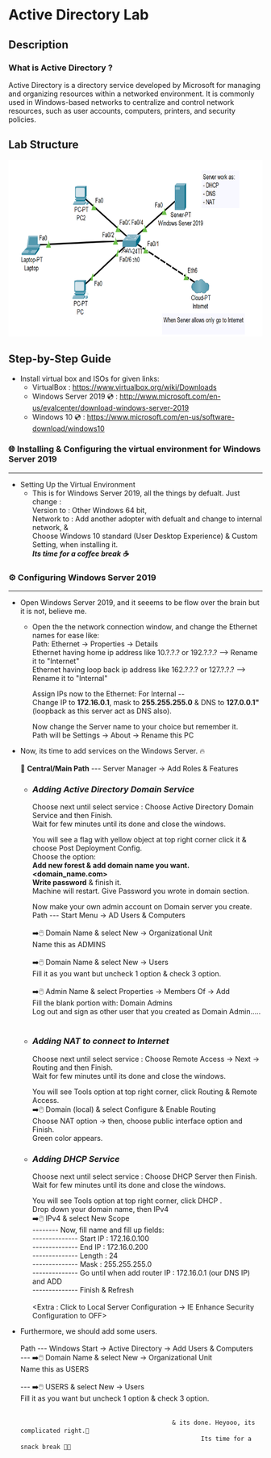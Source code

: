 # Active Directory Lab
## Description
### What is Active Directory ? 

Active Directory is a directory service developed by Microsoft for managing and organizing resources within a networked environment. It is commonly used in Windows-based networks to centralize and control network resources, such as user accounts, computers, printers, and security policies.

## Lab Structure

<img src="https://github.com/uzair-khn/Active_Directory/blob/main/p3.PNG" width="1000px" height="350px">

## Step-by-Step Guide

- Install virtual box and ISOs for given links: 
  - VirtualBox : <a> https://www.virtualbox.org/wiki/Downloads </a>
  - Windows Server 2019 💿 : <a> http://www.microsoft.com/en-us/evalcenter/download-windows-server-2019 </a>
  - Windows 10 💿 : <a> https://www.microsoft.com/en-us/software-download/windows10 </a>
  
### 🌐 Installing & Configuring the virtual environment for Windows Server 2019 
***
- Setting Up the Virtual Environment
  -  This is for Windows Server 2019, all the things by defualt. Just change : <br/>
        Version to : Other Windows 64 bit, <br/>
        Network to : Add another adopter with defualt and change to internal network, & <br/>
        Choose Windows 10 standard (User Desktop Experience) & Custom Setting, when installing it. <br/>
        ***Its time for a coffee break ☕️*** 
        
### ⚙️ Configuring Windows Server 2019
***
- Open Windows Server 2019, and it seeems to be flow over the brain but it is not, believe me. <br/>
  - Open the the network connection window, and change the Ethernet names for ease like: <br/>
    Path: Ethernet -> Properties -> Details <br/>
    Ethernet having home ip address like 10.?.?.? or 192.?.?.?     -->  Rename it to "Internet" <br/>
    Ethernet having loop back ip address like 162.?.?.? or 127.?.?.?     -->  Rename it to "Internal" <br/>
    
    Assign IPs now to the Ethernet:
    For Internal -- <br/> Change IP to **172.16.0.1**, mask to **255.255.255.0** & DNS to **127.0.0.1"** (loopback as this server act as DNS also).
    
    Now change the Server name to your choice but remember it. <br/> Path will be Settings -> About -> Rename this PC
- Now, its time to add services on the Windows Server. 🔥 <br/><br/>
 🎯 **Central/Main Path** --- Server Manager -> Add Roles & Features <br/>
   - ### ***Adding Active Directory Domain Service*** <br/> 
      Choose next until select service : Choose Active Directory Domain Service and then Finish. <br/>
      Wait for few minutes until its done and close the windows. <br/>
      
      You will see a flag with yellow object at top right corner click it & choose Post Deployment Config. <br/>
         Choose the option: <br/> **Add new forest & add domain name you want. <domain_name.com>** <br/> **Write password** & finish it.
         <br/> Machine will restart. Give Password you wrote in domain section.
      
      Now make your own admin account on Domain server you create. <br/> 
      Path --- Start Menu -> AD Users & Computers <br/><br/>
         ➡️🖱️ Domain Name & select New -> Organizational Unit <br/>
                 Name this as ADMINS <br/><br/>
         ➡️🖱️ Domain Name & select New -> Users <br/> 
                 Fill it as you want but uncheck 1 option & check 3 option. <br/><br/>
              ➡️🖱️ Admin Name & select Properties -> Members Of -> Add <br/>
                      Fill the blank portion with: Domain Admins <br/>
      Log out and sign as other user that you created as Domain Admin..... <br/> <br/>

   - ### ***Adding NAT to connect to Internet*** <br/>
      Choose next until select service : Choose Remote Access -> Next -> Routing and then Finish. <br/>
      Wait for few minutes until its done and close the windows. <br/>
      
      You will see Tools option at top right corner, click Routing & Remote Access. <br/>
      ➡️🖱️ Domain (local) & select Configure & Enable Routing <br/>
            Choose NAT option -> then, choose public interface option and Finish.
            <br/>Green color appears.
            
   - ### ***Adding DHCP Service*** <br/>
     Choose next until select service : Choose DHCP Server then Finish. <br/>
     Wait for few minutes until its done and close the windows. <br/>

     You will see Tools option at top right corner, click DHCP . <br/>
     Drop down your domain name, then IPv4<br/>
     ➡️🖱️ IPv4 & select New Scope <br/>
     -------- Now, fill name and fill up fields: <br/>
     -------------- Start IP : 172.16.0.100 <br/>
     -------------- End IP   : 172.16.0.200 <br/>
     -------------- Length   : 24 <br/>
     -------------- Mask     : 255.255.255.0 <br/>
     -------------- Go until when add router IP : 172.16.0.1 (our DNS IP) and ADD <br/>
     -------------- Finish & Refresh <br/><br/>
     <Extra : Click to Local Server Configuration -> IE Enhance Security Configuration to OFF> <br/>
  
- Furthermore, we should add some users. <br/><br/>
     Path --- Windows Start -> Active Directory -> Add Users & Computers <br/>
          --- ➡️🖱️ Domain Name & select New -> Organizational Unit <br/>
                 Name this as USERS <br/><br/>
          --- ➡️🖱️ USERS & select New -> Users <br/> 
                 Fill it as you want but uncheck 1 option & check 3 option. <br/><br/>
      
                                                & its done. Heyooo, its complicated right.🎉
                                                        Its time for a snack break 🥤🍿 
      
      
      
  
